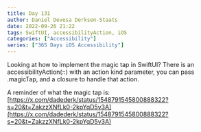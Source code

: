 ```yaml
---
title: Day 131
author: Daniel Devesa Derksen-Staats
date: 2022-09-26 21:22
tags: SwiftUI, accessibilityAction, iOS
categories: ["Accessibility"]
series: ["365 Days iOS Accessibility"]
---
```


Looking at how to implement the magic tap in SwiftUI? There is an accessibilityAction(_:_:) with an action kind parameter, you can pass .magicTap, and a closure to handle that action. 

A reminder of what the magic tap is: [https://x.com/dadederk/status/1548791545800888322?s=20&t=ZakzzXNfLk0-2kpYqD5v3A](https://x.com/dadederk/status/1548791545800888322?s=20&t=ZakzzXNfLk0-2kpYqD5v3A)